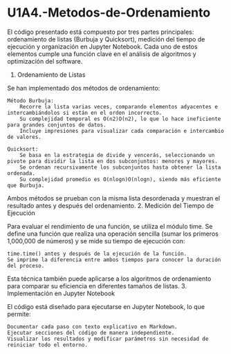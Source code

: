 # U1A4.-Metodos-de-Ordenamiento
El código presentado está compuesto por tres partes principales: ordenamiento de listas (Burbuja y Quicksort), medición del tiempo de ejecución y organización en Jupyter Notebook. Cada uno de estos elementos cumple una función clave en el análisis de algoritmos y optimización del software.
1. Ordenamiento de Listas

Se han implementado dos métodos de ordenamiento:

    Método Burbuja:
        Recorre la lista varias veces, comparando elementos adyacentes e intercambiándolos si están en el orden incorrecto.
        Su complejidad temporal es O(n2)O(n2), lo que lo hace ineficiente para grandes conjuntos de datos.
        Incluye impresiones para visualizar cada comparación e intercambio de valores.

    Quicksort:
        Se basa en la estrategia de divide y vencerás, seleccionando un pivote para dividir la lista en dos subconjuntos: menores y mayores.
        Se ordenan recursivamente los subconjuntos hasta obtener la lista ordenada.
        Su complejidad promedio es O(nlog⁡n)O(nlogn), siendo más eficiente que Burbuja.

Ambos métodos se prueban con la misma lista desordenada y muestran el resultado antes y después del ordenamiento.
2. Medición del Tiempo de Ejecución

Para evaluar el rendimiento de una función, se utiliza el módulo time. Se define una función que realiza una operación sencilla (sumar los primeros 1,000,000 de números) y se mide su tiempo de ejecución con:

    time.time() antes y después de la ejecución de la función.
    Se imprime la diferencia entre ambos tiempos para conocer la duración del proceso.

Esta técnica también puede aplicarse a los algoritmos de ordenamiento para comparar su eficiencia en diferentes tamaños de listas.
3. Implementación en Jupyter Notebook

El código está diseñado para ejecutarse en Jupyter Notebook, lo que permite:

    Documentar cada paso con texto explicativo en Markdown.
    Ejecutar secciones del código de manera independiente.
    Visualizar los resultados y modificar parámetros sin necesidad de reiniciar todo el entorno.
